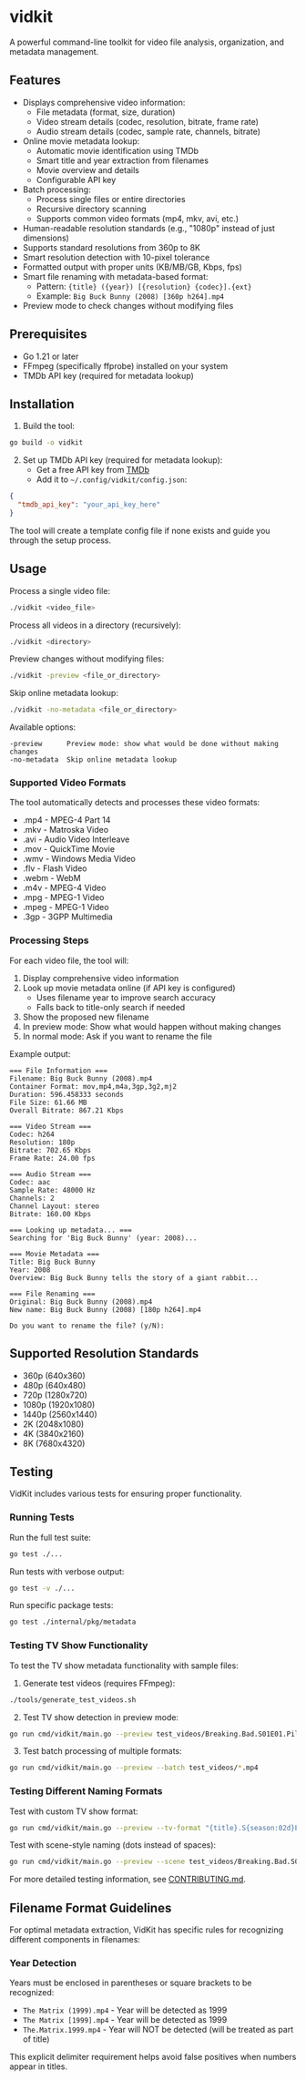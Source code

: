 # vidkit

A powerful command-line toolkit for video file analysis, organization, and metadata management.

## Features

- Displays comprehensive video information:
  - File metadata (format, size, duration)
  - Video stream details (codec, resolution, bitrate, frame rate)
  - Audio stream details (codec, sample rate, channels, bitrate)
- Online movie metadata lookup:
  - Automatic movie identification using TMDb
  - Smart title and year extraction from filenames
  - Movie overview and details
  - Configurable API key
- Batch processing:
  - Process single files or entire directories
  - Recursive directory scanning
  - Supports common video formats (mp4, mkv, avi, etc.)
- Human-readable resolution standards (e.g., "1080p" instead of just dimensions)
- Supports standard resolutions from 360p to 8K
- Smart resolution detection with 10-pixel tolerance
- Formatted output with proper units (KB/MB/GB, Kbps, fps)
- Smart file renaming with metadata-based format:
  - Pattern: `{title} ({year}) [{resolution} {codec}].{ext}`
  - Example: `Big Buck Bunny (2008) [360p h264].mp4`
- Preview mode to check changes without modifying files

## Prerequisites

- Go 1.21 or later
- FFmpeg (specifically ffprobe) installed on your system
- TMDb API key (required for metadata lookup)

## Installation

1. Build the tool:
```bash
go build -o vidkit
```

2. Set up TMDb API key (required for metadata lookup):
   - Get a free API key from [TMDb](https://www.themoviedb.org/settings/api)
   - Add it to `~/.config/vidkit/config.json`:
```json
{
  "tmdb_api_key": "your_api_key_here"
}
```

The tool will create a template config file if none exists and guide you through the setup process.

## Usage

Process a single video file:
```bash
./vidkit <video_file>
```

Process all videos in a directory (recursively):
```bash
./vidkit <directory>
```

Preview changes without modifying files:
```bash
./vidkit -preview <file_or_directory>
```

Skip online metadata lookup:
```bash
./vidkit -no-metadata <file_or_directory>
```

Available options:
```
-preview      Preview mode: show what would be done without making changes
-no-metadata  Skip online metadata lookup
```

### Supported Video Formats

The tool automatically detects and processes these video formats:
- .mp4  - MPEG-4 Part 14
- .mkv  - Matroska Video
- .avi  - Audio Video Interleave
- .mov  - QuickTime Movie
- .wmv  - Windows Media Video
- .flv  - Flash Video
- .webm - WebM
- .m4v  - MPEG-4 Video
- .mpg  - MPEG-1 Video
- .mpeg - MPEG-1 Video
- .3gp  - 3GPP Multimedia

### Processing Steps

For each video file, the tool will:
1. Display comprehensive video information
2. Look up movie metadata online (if API key is configured)
   - Uses filename year to improve search accuracy
   - Falls back to title-only search if needed
3. Show the proposed new filename
4. In preview mode: Show what would happen without making changes
5. In normal mode: Ask if you want to rename the file

Example output:
```
=== File Information ===
Filename: Big Buck Bunny (2008).mp4
Container Format: mov,mp4,m4a,3gp,3g2,mj2
Duration: 596.458333 seconds
File Size: 61.66 MB
Overall Bitrate: 867.21 Kbps

=== Video Stream ===
Codec: h264
Resolution: 180p
Bitrate: 702.65 Kbps
Frame Rate: 24.00 fps

=== Audio Stream ===
Codec: aac
Sample Rate: 48000 Hz
Channels: 2
Channel Layout: stereo
Bitrate: 160.00 Kbps

=== Looking up metadata... ===
Searching for 'Big Buck Bunny' (year: 2008)...

=== Movie Metadata ===
Title: Big Buck Bunny
Year: 2008
Overview: Big Buck Bunny tells the story of a giant rabbit...

=== File Renaming ===
Original: Big Buck Bunny (2008).mp4
New name: Big Buck Bunny (2008) [180p h264].mp4

Do you want to rename the file? (y/N):
```

## Supported Resolution Standards

- 360p (640x360)
- 480p (640x480)
- 720p (1280x720)
- 1080p (1920x1080)
- 1440p (2560x1440)
- 2K (2048x1080)
- 4K (3840x2160)
- 8K (7680x4320)

## Testing

VidKit includes various tests for ensuring proper functionality.

### Running Tests

Run the full test suite:
```bash
go test ./...
```

Run tests with verbose output:
```bash
go test -v ./...
```

Run specific package tests:
```bash
go test ./internal/pkg/metadata
```

### Testing TV Show Functionality

To test the TV show metadata functionality with sample files:

1. Generate test videos (requires FFmpeg):
```bash
./tools/generate_test_videos.sh
```

2. Test TV show detection in preview mode:
```bash
go run cmd/vidkit/main.go --preview test_videos/Breaking.Bad.S01E01.Pilot.mp4
```

3. Test batch processing of multiple formats:
```bash
go run cmd/vidkit/main.go --preview --batch test_videos/*.mp4
```

### Testing Different Naming Formats

Test with custom TV show format:
```bash
go run cmd/vidkit/main.go --preview --tv-format "{title}.S{season:02d}E{episode:02d}.{episode_title}" test_videos/Breaking.Bad.S01E05.Gray.Matter.mp4
```

Test with scene-style naming (dots instead of spaces):
```bash
go run cmd/vidkit/main.go --preview --scene test_videos/Breaking.Bad.S01E05.Gray.Matter.mp4
```

For more detailed testing information, see [CONTRIBUTING.md](CONTRIBUTING.md).

## Filename Format Guidelines

For optimal metadata extraction, VidKit has specific rules for recognizing different components in filenames:

### Year Detection

Years must be enclosed in parentheses or square brackets to be recognized:
- `The Matrix (1999).mp4` - Year will be detected as 1999
- `The Matrix [1999].mp4` - Year will be detected as 1999
- `The.Matrix.1999.mp4` - Year will NOT be detected (will be treated as part of title)

This explicit delimiter requirement helps avoid false positives when numbers appear in titles.
